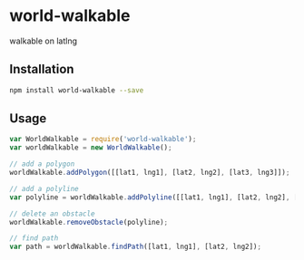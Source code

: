 # world-walkable
walkable on latlng

## Installation

```sh
npm install world-walkable --save
```

## Usage

```Javascript
var WorldWalkable = require('world-walkable');
var worldWalkable = new WorldWalkable();

// add a polygon
worldWalkable.addPolygon([[lat1, lng1], [lat2, lng2], [lat3, lng3]]);

// add a polyline
var polyline = worldWalkable.addPolyline([[lat1, lng1], [lat2, lng2], [lat3, lng3]]);

// delete an obstacle
worldWalkable.removeObstacle(polyline);

// find path
var path = worldWalkable.findPath([lat1, lng1], [lat2, lng2]);
```
